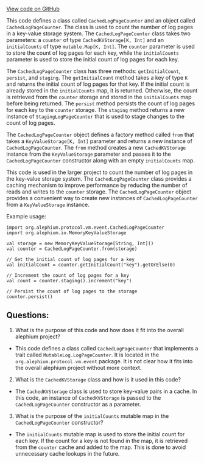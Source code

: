 [View code on GitHub](https://github.com/alephium/alephium/protocol/src/main/scala/org/alephium/protocol/vm/event/CachedLogPageCounter.scala)

This code defines a class called `CachedLogPageCounter` and an object called `CachedLogPageCounter`. The class is used to count the number of log pages in a key-value storage system. The `CachedLogPageCounter` class takes two parameters: a `counter` of type `CachedKVStorage[K, Int]` and an `initialCounts` of type `mutable.Map[K, Int]`. The `counter` parameter is used to store the count of log pages for each key, while the `initialCounts` parameter is used to store the initial count of log pages for each key.

The `CachedLogPageCounter` class has three methods: `getInitialCount`, `persist`, and `staging`. The `getInitialCount` method takes a key of type `K` and returns the initial count of log pages for that key. If the initial count is already stored in the `initialCounts` map, it is returned. Otherwise, the count is retrieved from the `counter` storage and stored in the `initialCounts` map before being returned. The `persist` method persists the count of log pages for each key to the `counter` storage. The `staging` method returns a new instance of `StagingLogPageCounter` that is used to stage changes to the count of log pages.

The `CachedLogPageCounter` object defines a factory method called `from` that takes a `KeyValueStorage[K, Int]` parameter and returns a new instance of `CachedLogPageCounter`. The `from` method creates a new `CachedKVStorage` instance from the `KeyValueStorage` parameter and passes it to the `CachedLogPageCounter` constructor along with an empty `initialCounts` map.

This code is used in the larger project to count the number of log pages in the key-value storage system. The `CachedLogPageCounter` class provides a caching mechanism to improve performance by reducing the number of reads and writes to the `counter` storage. The `CachedLogPageCounter` object provides a convenient way to create new instances of `CachedLogPageCounter` from a `KeyValueStorage` instance. 

Example usage:

```
import org.alephium.protocol.vm.event.CachedLogPageCounter
import org.alephium.io.MemoryKeyValueStorage

val storage = new MemoryKeyValueStorage[String, Int]()
val counter = CachedLogPageCounter.from(storage)

// Get the initial count of log pages for a key
val initialCount = counter.getInitialCount("key").getOrElse(0)

// Increment the count of log pages for a key
val count = counter.staging().increment("key")

// Persist the count of log pages to the storage
counter.persist()
```
## Questions: 
 1. What is the purpose of this code and how does it fit into the overall alephium project?
- This code defines a class called `CachedLogPageCounter` that implements a trait called `MutableLog.LogPageCounter`. It is located in the `org.alephium.protocol.vm.event` package. It is not clear how it fits into the overall alephium project without more context.

2. What is the `CachedKVStorage` class and how is it used in this code?
- The `CachedKVStorage` class is used to store key-value pairs in a cache. In this code, an instance of `CachedKVStorage` is passed to the `CachedLogPageCounter` constructor as a parameter.

3. What is the purpose of the `initialCounts` mutable map in the `CachedLogPageCounter` constructor?
- The `initialCounts` mutable map is used to store the initial count for each key. If the count for a key is not found in the map, it is retrieved from the `counter` cache and added to the map. This is done to avoid unnecessary cache lookups in the future.